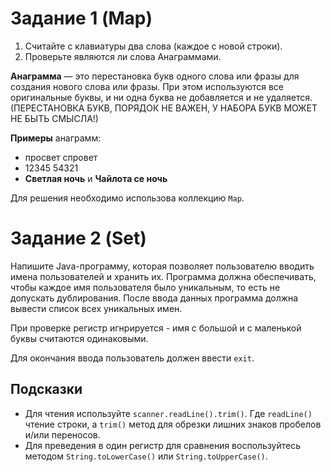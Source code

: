# Задание 1 (Map)

1. Считайте с клавиатуры два слова (каждое с новой строки).
2. Проверьте являются ли слова Анаграммами.

**Анаграмма** — это перестановка букв одного слова или фразы для создания нового слова или фразы. При этом используются
все оригинальные буквы, и ни одна буква не добавляется и не удаляется.
(ПЕРЕСТАНОВКА БУКВ, ПОРЯДОК НЕ ВАЖЕН, У НАБОРА БУКВ МОЖЕТ НЕ БЫТЬ СМЫСЛА!)

**Примеры** анаграмм:

- просвет спровет
- 12345 54321
- **Светлая ночь** и **Чайлота се ночь**

Для решения необходимо использова коллекцию ```Map```.

# Задание 2 (Set)

Напишите Java-программу, которая позволяет пользователю вводить имена пользователей и хранить их.
Программа должна обеспечивать, чтобы каждое имя пользователя было уникальным, то есть не допускать дублирования. После
ввода данных программа должна вывести список всех уникальных имен.

При проверке регистр игнрируется - имя с большой и с маленькой буквы считаются одинаковыми.

Для окончания ввода пользователь должен ввести ```exit```.

## Подсказки

- Для чтения используйте ```scanner.readLine().trim()```. Где ```readLine()``` чтение строки, а ```trim()``` метод для
  обрезки лишних знаков пробелов и/или переносов.
- Для преведения в один регистр для сравнения воспользуйтесь методом ```String.toLowerCase()```
  или ```String.toUpperCase()```.